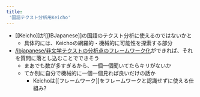 ```yaml
---
title:
 '国語テクスト分析用Keicho'
---
```


- [[Keicho]]が[[IBJapanese]]の国語のテクスト分析に使えるのではないかと
    - 具体的には、Keichoの網羅的・機械的に可能性を探索する部分
- [/ibjapanese/非文学テクストの分析点のフレームワーク化](https://scrapbox.io/ibjapanese/非文学テクストの分析点のフレームワーク化)ができれば、それを質問に落とし込むことでできそう
    - まあでも数が多すぎるから、一個一個聞いてたらキリがないか
    - てか別に自分で機械的に一個一個見れば良いだけの話か
        - Keichoは[[フレームワーク]]をフレームワークと認識せずに使える仕組み?
